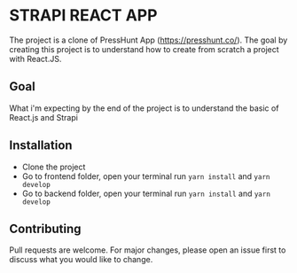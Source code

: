 # STRAPI REACT APP

The project is a clone of PressHunt App (https://presshunt.co/). The goal by creating this project is to understand how to create from scratch a project with React.JS.

## Goal

What i'm expecting by the end of the project is to understand the basic of React.js and Strapi 


## Installation

- Clone the project 
- Go to frontend folder, open your terminal run `yarn install` and `yarn develop`
- Go to backend folder, open your terminal run `yarn install` and `yarn develop`

## Contributing
Pull requests are welcome. For major changes, please open an issue first to discuss what you would like to change.


